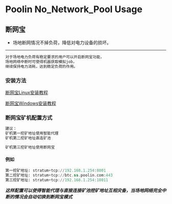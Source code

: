 # Poolin No_Network_Pool Usage

## 断网宝

- 场地断网情况不掉负荷，降低对电力设备的损坏。

---

```asm
对于场地电力负荷有稳定要求的用户可以开启断网宝功能，
场地网络中断时可使得机器获取模拟job，
继续保持电力消耗，达到稳定负荷的作用。
```

### 安装方法

[断网宝Linux安装教程](https://github.com/iblockin/Poolin-SmartAgentExplan/tree/master/no_nework_pool/Linux)

[断网宝Windows安装教程](https://github.com/iblockin/Poolin-SmartAgentExplan/tree/master/no_nework_pool/Windows)

### 断网宝矿机配置方式

```asm
建议：
矿机第一挖矿地址使用智能代理
矿机第二挖矿地址直连矿池

矿机第三挖矿地址使用断网宝
```

#### 例如

```asm
第一挖矿地址: stratum+tcp://192.168.1.254:8001
第二挖矿地址: stratum+tcp://btc.ss.poolin.com:443
第三挖矿地址: stratum+tcp://192.168.1.254:18011
```

***这样配置可以使得智能代理与直接连接矿池挖矿地址互相灾备，当场地网络完全中断的情况会自动切换到断网宝模式***
